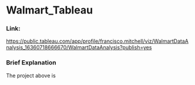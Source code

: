 # Walmart_Tableau

### Link:
https://public.tableau.com/app/profile/francisco.mitchell/viz/WalmartDataAnalysis_16360718666670/WalmartDataAnalysis?publish=yes

### Brief Explanation
The project above is 
